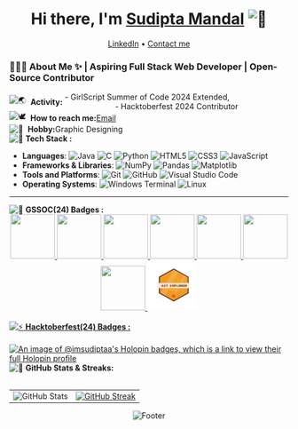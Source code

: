 <h1 align="center"> Hi there, I'm <a href="#" target="_blank">Sudipta Mandal</a>
<picture>
  <source srcset="https://fonts.gstatic.com/s/e/notoemoji/latest/1f31f/512.webp" type="image/webp">
  <img src="https://fonts.gstatic.com/s/e/notoemoji/latest/1f31f/512.gif" alt="🌟" width="32" height="32">
</picture>
</h1>

<p align="center">
<!--   <a href="https://yourportfolio.com">Portfolio</a> •  -->
  <a href="https://linkedin.com/in/imsudiptaa">LinkedIn</a> • 
  <a href="imsudiptaa@gmail.com">Contact me</a>
 
<!--   <a href="https://twitter.com/yourprofile">Twitter</a> •  -->
<!--   <a href="https://yourwebsite.com">Website</a> •  -->
<!--   <a href="https://google.com">Google Featured</a> •  -->

</p>


### 👩🏻‍💻 About Me ✨ | Aspiring Full Stack Web Developer | Open-Source Contributor
<div style="display: flex; align-items: center;">
<picture>
  <source srcset="https://fonts.gstatic.com/s/e/notoemoji/latest/1f30f/512.webp" type="image/webp">
  <img src="https://fonts.gstatic.com/s/e/notoemoji/latest/1f30f/512.gif" alt="🌏" width="32" height="32">
</picture>
  <span style="margin-left: 8px; font-weight: bold;"> <b>Activity:</b></span>  &nbsp;- GirlScript Summer of Code 2024 Extended, <br> &nbsp;&nbsp;&nbsp;&nbsp;&nbsp;&nbsp;&nbsp;&nbsp;&nbsp;&nbsp;&nbsp;&nbsp;&nbsp;&nbsp;&nbsp;&nbsp;&nbsp;&nbsp;&nbsp;&nbsp;&nbsp;&nbsp;&nbsp;&nbsp;- Hacktoberfest 2024 Contributor
</div>
 <!--  Smart India Hackathon (August 2024), <br>-->
   <div style="display: flex; align-items: center;">
  <picture>
  <source srcset="https://fonts.gstatic.com/s/e/notoemoji/latest/1f54a_fe0f/512.webp" type="image/webp">
  <img src="https://fonts.gstatic.com/s/e/notoemoji/latest/1f54a_fe0f/512.gif" alt="🕊" width="32" height="32">
</picture>
  <span style="margin-left: 8px; font-weight: bold;"><b>How to reach me:</b></span> <a href="imsudiptaa@gmail.com">Email</a>
</div>
<!--- 📅 ****: [Email ](imsudiptaa@gmail.com) -->
 <div style="display: flex; align-items: center;">
  <picture>
    <source srcset="https://fonts.gstatic.com/s/e/notoemoji/latest/1f984/512.webp" type="image/webp"> 
    <img src="https://fonts.gstatic.com/s/e/notoemoji/latest/1f984/512.gif" alt="🦄" width="32" height="32">
  </picture>
  <span style="margin-left: 8px; font-weight: bold;"><b>Hobby:</b></span> Graphic Designing
</div>



<picture>
  <source srcset="https://fonts.gstatic.com/s/e/notoemoji/latest/1f916/512.webp" type="image/webp">
  <img src="https://fonts.gstatic.com/s/e/notoemoji/latest/1f916/512.gif" alt="🤖" width="32" height="32">
</picture> <b> Tech Stack :</b> 
</br>

- **Languages**: ![Java](https://img.shields.io/badge/Java-ED8B00?style=for-the-badge&logo=java&logoColor=white)
![C](https://img.shields.io/badge/C-00599C?style=for-the-badge&logo=c&logoColor=white)
![Python](https://img.shields.io/badge/Python-3776AB?style=for-the-badge&logo=python&logoColor=white)
![HTML5](https://img.shields.io/badge/HTML5-E34F26?style=for-the-badge&logo=html5&logoColor=white)
![CSS3](https://img.shields.io/badge/CSS3-1572B6?style=for-the-badge&logo=css3&logoColor=white)
![JavaScript](https://img.shields.io/badge/JavaScript-323330?style=for-the-badge&logo=javascript&logoColor=F7DF1E)
- **Frameworks & Libraries**: ![NumPy](https://img.shields.io/badge/NumPy-013243?style=for-the-badge&logo=numpy&logoColor=white)
![Pandas](https://img.shields.io/badge/Pandas-150458?style=for-the-badge&logo=pandas&logoColor=white)
![Matplotlib](https://img.shields.io/badge/Matplotlib-11557C?style=for-the-badge&logo=matplotlib&logoColor=white)
- **Tools and Platforms**: ![Git](https://img.shields.io/badge/Git-F05032?style=for-the-badge&logo=git&logoColor=white)
![GitHub](https://img.shields.io/badge/GitHub-181717?style=for-the-badge&logo=github&logoColor=white)
![Visual Studio Code](https://img.shields.io/badge/Visual%20Studio%20Code-0078D4?style=for-the-badge&logo=visual-studio-code&logoColor=white)
- **Operating Systems**: ![Windows Terminal](https://img.shields.io/badge/Windows%20Terminal-4D4D4D?style=for-the-badge&logo=windows-terminal&logoColor=white)
![Linux](https://img.shields.io/badge/Linux-FCC624?style=for-the-badge&logo=linux&logoColor=black)
---
<picture>
  <source srcset="https://fonts.gstatic.com/s/e/notoemoji/latest/1f680/512.webp" type="image/webp">
  <img src="https://fonts.gstatic.com/s/e/notoemoji/latest/1f680/512.gif" alt="🚀" width="32" height="32">
</picture> <b>GSSOC(24) Badges :</b><br>
<div style='display:flex; align-items:center; gap: 20px;' align='center'><a href="https://gssoc.girlscript.tech/leaderboard">
 <img src="https://raw.githubusercontent.com/GSSoC24/Hack-Web3Conf/refs/heads/main/assets/Hack-Web3Conf%202024%20Badge%20(2).png" width="80px" height="80px" />
<img src="https://raw.githubusercontent.com/GSSoC24/Postman-Challenge/main/docs/assets/Postman%20White.png" width="80px" height="80px" />
  <img src="https://raw.githubusercontent.com/GSSoC24/Postman-Challenge/main/docs/assets/1.png" width="80px" height="80px" />
  <img src="https://raw.githubusercontent.com/GSSoC24/Postman-Challenge/main/docs/assets/2.png" width="80px" height="80px" />
  <img src="https://raw.githubusercontent.com/GSSoC24/Postman-Challenge/main/docs/assets/3.png" width="80px" height="80px" />
  <img src="https://raw.githubusercontent.com/GSSoC24/Postman-Challenge/main/docs/assets/4.png" width="80px" height="80px" />
  <img src="https://raw.githubusercontent.com/GSSoC24/Postman-Challenge/main/docs/assets/5.png" width="80px" height="80px" />
  <img src="https://raw.githubusercontent.com/GSSoC24/Contributor/refs/heads/main/assets/new-badge/Git%20Explorer.png" width="90px" height="90px" />
 </div>
<br>
<picture>
  <source srcset="https://fonts.gstatic.com/s/e/notoemoji/latest/26a1/512.webp" type="image/webp">
  <img src="https://fonts.gstatic.com/s/e/notoemoji/latest/26a1/512.gif" alt="⚡" width="32" height="32">
</picture><b>Hacktoberfest(24) Badges :</b><br>   
<br>
<a href="https://holopin.io/@imsudiptaa">
    <img src="https://holopin.me/imsudiptaa" alt="An image of @imsudiptaa's Holopin badges, which is a link to view their full Holopin profile">
</a>

<!-- Proudly created with GPRM ( https://gprm.itsvg.in ) -->
<picture>
  <source srcset="https://fonts.gstatic.com/s/e/notoemoji/latest/1f48e/512.webp" type="image/webp">
  <img src="https://fonts.gstatic.com/s/e/notoemoji/latest/1f48e/512.gif" alt="💎" width="32" height="32">
</picture><b> GitHub Stats & Streaks:</b> 
<br> <br>
<table>
  <tr>
    <td>
      <img src="https://github-readme-stats.vercel.app/api?username=imsudiptaa&theme=neon&include_all_commits=false&count_private=true" alt="GitHub Stats" />
    </td>
    <td>
      <a href="https://git.io/streak-stats">
        <img src="https://github-readme-streak-stats.herokuapp.com?user=imsudiptaa&theme=neon" alt="GitHub Streak" />
      </a>
    </td>
  </tr>
</table>
<p align="center">
  <img src="https://capsule-render.vercel.app/api?type=waving&color=gradient&height=60&section=footer" alt="Footer"/>
</p>

<!--### 🔝 Top Contributed Repo
![](https://github-contributor-stats.vercel.app/api?username=imsudiptaa&limit=5&theme=highcontrast&combine_all_yearly_contributions=true)-->


<!--<p align="center">
  Do you want to connect for collaboration opportunities? ➡️ <a href="imsudiptaa@gmail.com">Contact Details</a>
</p>-->








 

<!--   <img src="https://raw.githubusercontent.com/GSSoC24/Postman-Challenge/main/docs/assets/6.png" width="80px" height="80px" 
  <img src="https://raw.githubusercontent.com/GSSoC24/Postman-Challenge/main/docs/assets/7.png" width="80px" height="80px" />
  <img src="https://raw.githubusercontent.com/GSSoC24/Postman-Challenge/main/docs/assets/8.png" width="80px" height="80px" /> -->



<!---
imsudiptaa/imsudiptaa is a ✨ special ✨ repository because its `README.md` (this file) appears on your GitHub profile.
You can click the Preview link to take a look at your changes.
--->
